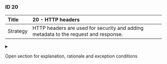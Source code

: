 ### ID 20

| Title    | __20 - HTTP headers__ |
| :----    | :---------- |
| Strategy | HTTP headers are used for security and adding metadata to the request and response. |

<details><summary>

Open section for explanation, rationale and exception conditions 

</summary>

#### Explanation

HTTP headers are technical parameters that contain security information and metadata about the exchanged messages. These technical parameters can be included in the request or response headers of the messages and are not part of the functional payload of the message. The cardinality (mandatory or optional) of the HTTP headers is context-dependent and is described in the Business Service and indicated in the OAS specification.
The HTTP headers are standardized according to the HTTP specification: [HTTP/1.1: Header Field Definitions (w3.org)](https://www.w3.org/Protocols/rfc2616/rfc2616-sec14.html#sec14) ([superseded](https://www.rfc-editor.org/rfc/rfc9110.html#section-6.3)).

#### Rationale

The set of technical HTTP headers to be supported prescribed in the HTTP specification meets the requirements of the energy sector. The following technical parameter extensions (indicated with prefix ‘X’ according to ASNO) are added to this set:
+ X-Object-ID (response): alternative for header Location if no complete URL is to be returned in the response. X-Object-ID contains the identification number of the created resource; 
+ X-Correlation-ID (request & response): contains a unique identifier that can be used to link different messages in a transaction;
+ X-Request-ID (request): contains the unique identifier of the request;
+ X-Sender-ID (request): the EAN13 of the market party calling the REST API;
+ X-Role (request): the role of the market party indicated by the X-Sender-ID;
+ X-Principal-Token (request): contains the unique identifier of the calling party (person or system) in the context of a request. How the content of the field should be interpreted exactly depends on the context; it could be an OAuth access token, for example.

#### Exceptions


</details>

